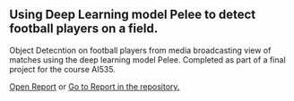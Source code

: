 ## Using Deep Learning model Pelee to detect football players on a field.
Object Detecntion on football players from media broadcasting view of matches using the deep learning model Pelee. Completed as part of a final project for the course AI535.

[Open Report](https://docs.google.com/viewer?url=https://github.com/sam-dedge/Pelee_AI535/raw/main/Deep_Learning_Final_Project_2.pdf)
or
[Go to Report in the repository.](./Deep_Learning_Final_Project_2.pdf)
